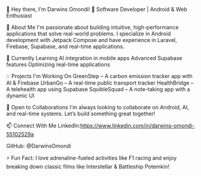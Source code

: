 👋 Hey there, I'm Darwins Omondi!
🚀 Software Developer | Android & Web Enthusiast

👀 About Me
I'm passionate about building intuitive, high-performance applications that solve real-world problems. I specialize in Android development with Jetpack Compose and have experience in Laravel, Firebase, Supabase, and real-time applications.

🌱 Currently Learning
AI integration in mobile apps
Advanced Supabase features
Optimizing real-time applications


💡 Projects I'm Working On
GreenStep – A carbon emission tracker app with AI & Firebase
UrbanGo – A real-time public transport tracker
HealthBridge – A telehealth app using Supabase
SquibleSquad – A note-taking app with a dynamic UI



💞️ Open to Collaborations
I'm always looking to collaborate on Android, AI, and real-time systems. Let’s build something great together!

📫 Connect With Me
LinkedIn:https://www.linkedin.com/in/darwins-omondi-55102529a

GitHub: @DarwinsOmondi

⚡ Fun Fact: I love adrenaline-fueled activities like F1 racing and enjoy breaking down classic films like Interstellar & Battleship Potemkin!
